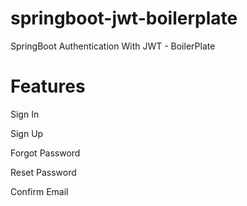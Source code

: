 # springboot-jwt-boilerplate
SpringBoot Authentication With JWT - BoilerPlate

# Features

Sign In

Sign Up

Forgot Password

Reset Password

Confirm Email
